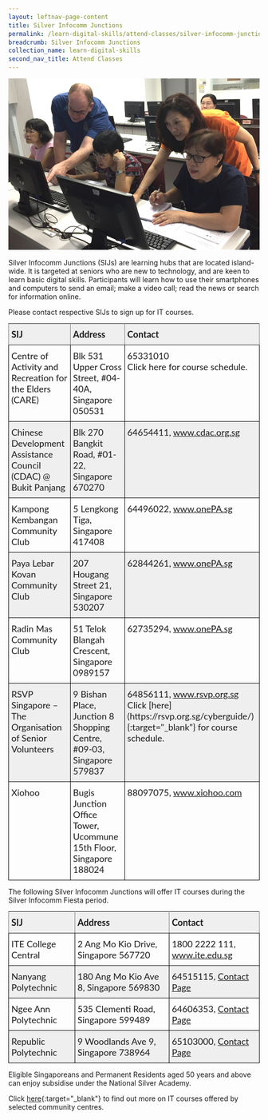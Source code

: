 ```yaml
---
layout: leftnav-page-content
title: Silver Infocomm Junctions
permalink: /learn-digital-skills/attend-classes/silver-infocomm-junctions/
breadcrumb: Silver Infocomm Junctions
collection_name: learn-digital-skills
second_nav_title: Attend Classes
---
```


![SIJ](/images/learn-digital-skills/sij/sij-01.jpeg)

Silver Infocomm Junctions (SIJs) are learning hubs that are located island-wide. It is targeted at seniors who are new to technology, and are keen to learn basic digital skills. Participants will learn how to use their smartphones and computers to send an email; make a video call; read the news or search for information online.<br>

Please contact respective SIJs to sign up for IT courses.

<style type="text/css">
.tg  {border-collapse:collapse;border-spacing:0;}
.tg td{font-family:Lato;font-size:18px;padding:10px 5px;border-style:solid;border-width:1px;overflow:hidden;word-break:normal;border-color:black;}
.tg th{font-family:Lato;font-size:18px;font-weight:normal;padding:10px 5px;border-style:solid;border-width:1px;overflow:hidden;word-break:normal;border-color:black;}
.tg .tg-kftd{background-color:#efefef;text-align:left;vertical-align:top}
.tg .tg-dvid{font-weight:bold;background-color:#efefef;border-color:inherit;text-align:left;vertical-align:top}
.tg .tg-0lax{text-align:left;vertical-align:top}
.tg .tg-c6of{background-color:#ffffff;border-color:inherit;text-align:left;vertical-align:top}
.tg .tg-y698{background-color:#efefef;border-color:inherit;text-align:left;vertical-align:top}
  .content table td, .content table th{
  border:1px solid;
}

.content table tbody tr:last-child td, .content table tbody tr:last-child th{
  border-bottom-width:thin;
}
</style>
<table class="tg">
  <tr>
    <th class="tg-dvid">SIJ</th>
    <th class="tg-dvid">Address</th>
    <th class="tg-dvid">Contact</th>
  </tr>
  <tr>
    <td class="tg-0lax">Centre of Activity and Recreation for the Elders (CARE)</td>
    <td class="tg-0lax">Blk 531 Upper Cross Street, #04-40A, Singapore 050531</td>
    <td class="tg-0lax">65331010<br> Click here for course schedule.</td>
  </tr>
  <tr>
    <td class="tg-kftd">Chinese Development Assistance Council (CDAC) @ Bukit Panjang</td>
    <td class="tg-kftd">Blk 270 Bangkit Road, #01-22, Singapore 670270</td>
    <td class="tg-kftd">64654411, <a href="https://www.cdac.org.sg/en/" target="_blank">www.cdac.org.sg</a></td>
  </tr>
  <tr>
    <td class="tg-0lax">Kampong Kembangan Community Club</td>
    <td class="tg-0lax">5 Lengkong Tiga, Singapore 417408</td>
    <td class="tg-0lax">64496022, <a href="https://www.onepa.sg" target="_blank">www.onePA.sg</a></td>
  </tr>
  <tr>
    <td class="tg-kftd">Paya Lebar Kovan Community Club</td>
    <td class="tg-kftd">207 Hougang Street 21, Singapore 530207</td>
    <td class="tg-kftd">62844261, <a href="https://www.onepa.sg" target="_blank">www.onePA.sg</a></td>
  </tr>
  <tr>
    <td class="tg-0lax">Radin Mas Community Club</td>
    <td class="tg-0lax">51 Telok Blangah Crescent, Singapore 0989157</td>
    <td class="tg-0lax">62735294, <a href="https://www.onepa.sg" target="_blank">www.onePA.sg</a></td>
  </tr>
  <tr>
    <td class="tg-kftd">RSVP Singapore – The Organisation of Senior Volunteers</td>
    <td class="tg-kftd">9 Bishan Place, Junction 8 Shopping Centre, #09-03, Singapore 579837</td>
    <td class="tg-kftd">64856111, <a href="https://rsvp.org.sg" target="_blank">www.rsvp.org.sg</a><br>
    Click [here](https://rsvp.org.sg/cyberguide/){:target="_blank"} for course schedule.</td>
  </tr>
  <tr>
    <td class="tg-0lax">Xiohoo</td>
    <td class="tg-0lax">Bugis Junction Office Tower, Ucommune 15th Floor, Singapore 188024</td>
    <td class="tg-0lax">88097075, <a href="https://www.xiohoo.com" target="_blank">www.xiohoo.com</a></td>
  </tr>
</table>

The following Silver Infocomm Junctions will offer IT courses during the Silver Infocomm Fiesta period.<br>

<table class="tg">
  <tr>
    <th class="tg-dvid">SIJ</th>
    <th class="tg-dvid">Address</th>
    <th class="tg-dvid">Contact</th>
  </tr>
  <tr>
    <td class="tg-0lax">ITE College Central</td>
    <td class="tg-0lax">2 Ang Mo Kio Drive, Singapore 567720</td>
    <td class="tg-0lax">1800 2222 111, <a href="https://www.ite.edu.sg" target="_blank">www.ite.edu.sg</a></td>
  </tr>
   <tr>
    <td class="tg-kftd">Nanyang Polytechnic</td>
    <td class="tg-kftd">180 Ang Mo Kio Ave 8, Singapore 569830</td>
    <td class="tg-kftd">64515115, <a href="	
https://www.nyp.edu.sg/be-part-of-nyp/contact-us.html" target="_blank">Contact Page</a></td>
  </tr>
  <tr>
    <td class="tg-0lax">Ngee Ann Polytechnic</td>
    <td class="tg-0lax">535 Clementi Road, Singapore 599489</td>
    <td class="tg-0lax">64606353, <a href="	
https://www.np.edu.sg/lifelonglearning/Pages/contact.aspx" target="_blank">Contact Page</a></td>
  </tr>
   <tr>
    <td class="tg-kftd">Republic Polytechnic</td>
    <td class="tg-kftd">9 Woodlands Ave 9, Singapore 738964</td>
    <td class="tg-kftd">65103000, <a href="https://www.rp.edu.sg/service-excellence/contact-us" target="_blank">Contact Page</a></td>
  </tr>
</table>

Eligible Singaporeans and Permanent Residents aged 50 years and above can enjoy subsidise under the National Silver Academy.

Click [here](https://www.pa.gov.sg/our-programmes/lifeskills-and-lifestyle/senior-academy){:target="_blank"} to find out more on IT courses offered by selected community centres.

